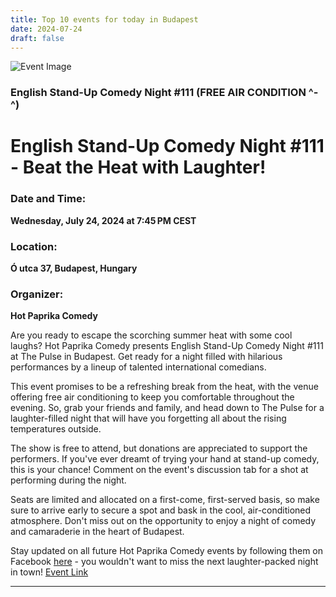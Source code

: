 ```yaml
---
title: Top 10 events for today in Budapest
date: 2024-07-24
draft: false
---
```


![Event Image](https://scontent-fra3-1.xx.fbcdn.net/v/t39.30808-6/450177017_493720353229231_1082160718517713565_n.jpg?_nc_cat=105&ccb=1-7&_nc_sid=75d36f&_nc_ohc=qwFkqd63SpsQ7kNvgHXM2pf&_nc_ht=scontent-fra3-1.xx&oh=00_AYDzcZi2VfSUwfT9e5GehNkC4Tm7_lpI3FLgPL7VWGh-gA&oe=66A64D06)

 ### English Stand-Up Comedy Night #111 (FREE AIR CONDITION ^-^)

# English Stand-Up Comedy Night #111 - Beat the Heat with Laughter!

### Date and Time:
**Wednesday, July 24, 2024 at 7:45 PM CEST**

### Location:
**Ó utca 37, Budapest, Hungary**

### Organizer:
**Hot Paprika Comedy**

Are you ready to escape the scorching summer heat with some cool laughs? Hot Paprika Comedy presents English Stand-Up Comedy Night #111 at The Pulse in Budapest. Get ready for a night filled with hilarious performances by a lineup of talented international comedians.

This event promises to be a refreshing break from the heat, with the venue offering free air conditioning to keep you comfortable throughout the evening. So, grab your friends and family, and head down to The Pulse for a laughter-filled night that will have you forgetting all about the rising temperatures outside.

The show is free to attend, but donations are appreciated to support the performers. If you've ever dreamt of trying your hand at stand-up comedy, this is your chance! Comment on the event's discussion tab for a shot at performing during the night.

Seats are limited and allocated on a first-come, first-served basis, so make sure to arrive early to secure a spot and bask in the cool, air-conditioned atmosphere. Don't miss out on the opportunity to enjoy a night of comedy and camaraderie in the heart of Budapest.

Stay updated on all future Hot Paprika Comedy events by following them on Facebook [here](https://www.facebook.com/hotpaprikacomedy) - you wouldn't want to miss the next laughter-packed night in town!
[Event Link](https://facebook.com/events/1400780193952216)

---
